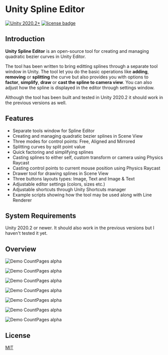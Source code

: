 # Unity Spline Editor
[![Unity 2020.2+](https://img.shields.io/badge/unity-2020.2%2B-blue.svg)](https://unity3d.com/get-unity/download) [![license badge](https://img.shields.io/badge/license-MIT-green.svg)](LICENSE)
## Introduction

**Unity Spline Editor** is an open-source tool for creating and managing quadratic bezier curves in Unity Editor. 

The tool has been written to bring editting splines through a separate tool window in Unity. The tool let you do the basic operations like **adding**, **removing** or **splitting** the curve but also provides you with options to **factor**, **simplify**, **draw** or **cast the spline to camera view**. You can also adjust how the spline is displayed in the editor through settings window. 

Although the tool has been built and tested in Unity 2020.2 it should work in the previous versions as well.

## Features

- Separate tools window for Spline Editor
- Creating and managing quadratic bezier splines in Scene View
- Three modes for control points: Free, Aligned and Mirrored
- Splitting curves by split point value
- Quick factoring and simplifying splines
- Casting splines to either self, custom transform or camera using Physics Raycast
- Casting control points to current mouse position using Physics Raycast
- Drawer tool for drawing splines in Scene View
- Three buttons layouts types: Image, Text and Image & Text
- Adjustable editor settings (colors, sizes etc.)
- Adjustable shortcuts through Unity Shortcuts manager
- Example scripts showing how the tool may be used along with Line Renderer

## System Requirements

Unity 2020.2 or newer. It should also work in the previous versions but I haven't tested it yet.

## Overview

 ![Demo CountPages alpha](https://github.com/vvrvvd/Spline-Me/blob/main/Gifs/CurveEditor.gif)
 
 ![Demo CountPages alpha](https://github.com/vvrvvd/Spline-Me/blob/main/Gifs/SplineSceneConfig.gif) 
 
 ![Demo CountPages alpha](https://github.com/vvrvvd/Spline-Me/blob/main/Gifs/FactorSimplifySpline.gif) 
 
 ![Demo CountPages alpha](https://github.com/vvrvvd/Spline-Me/blob/main/Gifs/CastSpline.gif) 
 
 ![Demo CountPages alpha](https://github.com/vvrvvd/Spline-Me/blob/main/Gifs/CastPoints.gif) 
 
 ![Demo CountPages alpha](https://github.com/vvrvvd/Spline-Me/blob/main/Gifs/DrawSpline.gif) 
 
 ![Demo CountPages alpha](https://github.com/vvrvvd/Spline-Me/blob/main/Gifs/ConfigureColors.gif) 
 
 ## License
 
[MIT](LICENSE)

